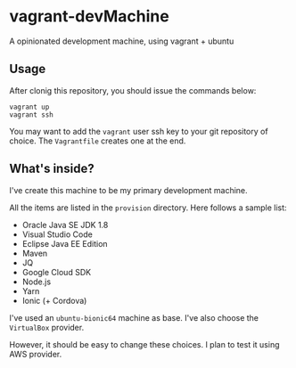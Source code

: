 # vagrant-devMachine
A opinionated development machine, using vagrant + ubuntu

Usage
-----
After clonig this repository, you should issue the commands below:

```
vagrant up
vagrant ssh
```

You may want to add the ``vagrant`` user ssh key to your git repository of choice. The ``Vagrantfile`` creates one at the end.

What's inside?
--------------

I've create this machine to be my primary development machine.

All the items are listed in the ``provision`` directory. Here follows a sample list:
* Oracle Java SE JDK 1.8
* Visual Studio Code
* Eclipse Java EE Edition
* Maven
* JQ
* Google Cloud SDK
* Node.js
* Yarn
* Ionic (+ Cordova)

I've used an ``ubuntu-bionic64`` machine as base. I've also choose the ``VirtualBox`` provider.

However, it should be easy to change these choices. I plan to test it using AWS provider.
